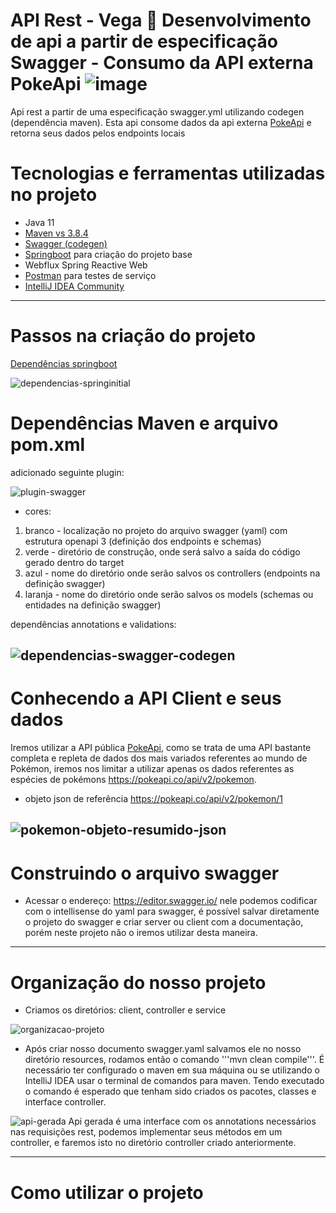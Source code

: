 # API Rest - Vega 🤖 Desenvolvimento de api a partir de especificação Swagger - Consumo da API externa PokeApi ![image](https://user-images.githubusercontent.com/83174570/150138733-b2631662-f52a-4913-9d01-d58b70d268e9.png)

Api rest a partir de uma especificação swagger.yml utilizando codegen (dependência maven).
Esta api consome dados da api externa [PokeApi](https://pokeapi.co/docs/v2) e retorna seus dados pelos endpoints locais

# Tecnologias e ferramentas utilizadas no projeto
- Java 11
- [Maven vs 3.8.4](https://maven.apache.org/download.cgi)
- [Swagger (codegen)](https://swagger.io/docs/open-source-tools/swagger-codegen/)
- [Springboot](https://start.spring.io/) para criação do projeto base
- Webflux Spring Reactive Web
- [Postman](https://www.postman.com/) para testes de serviço
- [IntelliJ IDEA Community](https://www.jetbrains.com/pt-br/idea/download/)
---
# Passos na criação do projeto
[Dependências springboot](https://start.spring.io/)

![dependencias-springinitial](https://user-images.githubusercontent.com/83174570/150145540-ce79653a-be87-41f1-a169-072b6c459054.png)

# Dependências Maven e arquivo pom.xml
adicionado seguinte plugin:

![plugin-swagger](https://user-images.githubusercontent.com/83174570/150149260-a8a6fba6-537c-4bc2-9b1f-d69567fa79d4.png)
- cores:
1. branco - localização no projeto do arquivo swagger (yaml) com estrutura openapi 3 (definição dos endpoints e schemas)
2. verde - diretório de construção, onde será salvo a saída do código gerado dentro do target
3. azul - nome do diretório onde serão salvos os controllers (endpoints na definição swagger)
4. laranja - nome do diretório onde serão salvos os models (schemas ou entidades na definição swagger)

dependências annotations e validations:

![dependencias-swagger-codegen](https://user-images.githubusercontent.com/83174570/150150750-77967fc6-47db-4208-ab20-1bcc7234bf26.png)
---
# Conhecendo a API Client e seus dados
Iremos utilizar a API pública [PokeApi](https://pokeapi.co/api/v2), como se trata de uma API bastante completa e repleta de dados dos mais variados referentes ao mundo de Pokémon, iremos nos limitar a utilizar apenas os dados referentes as espécies de pokémons https://pokeapi.co/api/v2/pokemon.
- objeto json de referência https://pokeapi.co/api/v2/pokemon/1

![pokemon-objeto-resumido-json](https://user-images.githubusercontent.com/83174570/150155471-69654599-650b-4269-ac03-36f8b59c6bb9.png)
---
# Construindo o arquivo swagger


- Acessar o endereço: https://editor.swagger.io/ nele podemos codificar com o intellisense do yaml para swagger, é possível salvar diretamente o projeto do swagger e criar server ou client com a documentação, porém neste projeto não o iremos utilizar desta maneira.
---
# Organização do nosso projeto
- Criamos os diretórios: client, controller e service

![organizacao-projeto](https://user-images.githubusercontent.com/83174570/150166643-da6736ec-264b-42b7-a4f0-d8bc3d900138.png)

- Após criar nosso documento swagger.yaml salvamos ele no nosso diretório resources, rodamos então o comando '''mvn clean compile'''. É necessário ter configurado o maven em sua máquina ou se utilizando o IntelliJ IDEA usar o terminal de comandos para maven. Tendo executado o comando é esperado que tenham sido criados os pacotes, classes e interface controller.

![api-gerada](https://user-images.githubusercontent.com/83174570/150184487-bb2c2bd1-331c-451e-a1b4-582a40aecdd0.png)
Api gerada é uma interface com os annotations necessários nas requisições rest, podemos implementar seus métodos em um controller, e faremos isto no diretório controller criado anteriormente.


---
# Como utilizar o projeto
